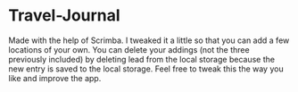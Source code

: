 # Travel-Journal
Made with the help of Scrimba. I tweaked it a little so that you can add a few locations of your own. You can delete your addings (not the three previously included) by deleting lead from the local storage because the new entry is saved to the local storage. Feel free to tweak this the way you like and improve the app.
